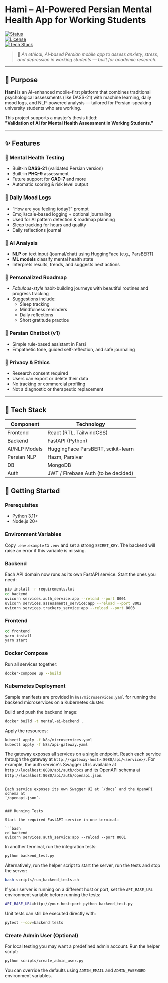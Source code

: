 # Hami – AI-Powered Persian Mental Health App for Working Students

[![Status](https://img.shields.io/badge/status-in_development-yellow)]()  
[![License](https://img.shields.io/badge/license-academic--research-blue)]()  
[![Tech Stack](https://img.shields.io/badge/stack-React%20%7C%20FastAPI%20%7C%20HuggingFace-blueviolet)]()

> 🧠 *An ethical, AI-based Persian mobile app to assess anxiety, stress, and depression in working students — built for academic research.*

---

## 🧭 Purpose

**Hami** is an AI-enhanced mobile-first platform that combines traditional psychological assessments (like DASS-21) with machine learning, daily mood logs, and NLP-powered analysis — tailored for Persian-speaking university students who are working.

This project supports a master’s thesis titled:  
**"Validation of AI for Mental Health Assessment in Working Students."**

---

## ✨ Features

### 🧪 Mental Health Testing
- Built-in **DASS-21** (validated Persian version)
- Built-in **PHQ-9** assessment
- Future support for **GAD-7** and more
- Automatic scoring & risk level output

### 🔁 Daily Mood Logs
- “How are you feeling today?” prompt
- Emoji/scale-based logging + optional journaling
- Used for AI pattern detection & roadmap planning
- Sleep tracking for hours and quality
- Daily reflections journal

### 🤖 AI Analysis
- **NLP** on text input (journal/chat) using HuggingFace (e.g., ParsBERT)
- **ML models** classify mental health state
- Interprets results, trends, and suggests next actions

### 🧭 Personalized Roadmap
- *Fabulous-style* habit-building journeys with beautiful routines and progress tracking
- Suggestions include:
  - Sleep tracking
  - Mindfulness reminders
  - Daily reflections
  - Short gratitude practice

### 💬 Persian Chatbot (v1)
- Simple rule-based assistant in Farsi
- Empathetic tone, guided self-reflection, and safe journaling

### 🔐 Privacy & Ethics
- Research consent required
- Users can export or delete their data
- No tracking or commercial profiling
- Not a diagnostic or therapeutic replacement

---

## 🧰 Tech Stack

| Component       | Technology                          |
|----------------|--------------------------------------|
| Frontend        | React (RTL, TailwindCSS)            |
| Backend         | FastAPI (Python)                    |
| AI/NLP Models   | HuggingFace ParsBERT, scikit-learn  |
| Persian NLP     | Hazm, Parsivar                      |
| DB              | MongoDB                             |
| Auth            | JWT / Firebase Auth (to be decided) |


## 🚀 Getting Started

### Prerequisites

- Python 3.11+
- Node.js 20+

### Environment Variables

Copy `.env.example` to `.env` and set a strong `SECRET_KEY`. The backend will
raise an error if this variable is missing.

### Backend

Each API domain now runs as its own FastAPI service. Start the ones you need:

```bash
pip install -r requirements.txt
cd backend
uvicorn services.auth_service:app --reload --port 8001
uvicorn services.assessments_service:app --reload --port 8002
uvicorn services.trackers_service:app --reload --port 8003
```

### Frontend

```bash
cd frontend
yarn install
yarn start
```

### Docker Compose

Run all services together:

```bash
docker-compose up --build
```

### Kubernetes Deployment

Sample manifests are provided in `k8s/microservices.yaml` for running the
backend microservices on a Kubernetes cluster.

Build and push the backend image:

```bash
docker build -t mental-ai-backend .
```

Apply the resources:

```bash
kubectl apply -f k8s/microservices.yaml
kubectl apply -f k8s/api-gateway.yaml
```

The gateway exposes all services on a single endpoint. Reach each service
through the gateway at `http://<gateway-host>:8080/api/<service>/`. For example,
the auth service's Swagger UI is available at
`http://localhost:8080/api/auth/docs` and its OpenAPI schema at
`http://localhost:8080/api/auth/openapi.json`.
```

Each service exposes its own Swagger UI at `/docs` and the OpenAPI schema at
`/openapi.json`.


### Running Tests

Start the required FastAPI service in one terminal:

```bash
cd backend
uvicorn services.auth_service:app --reload --port 8001
```

In another terminal, run the integration tests:

```bash
python backend_test.py
```

Alternatively, run the helper script to start the server, run the tests and stop the server:

```bash
bash scripts/run_backend_tests.sh
```

If your server is running on a different host or port, set the
`API_BASE_URL` environment variable before running the tests:

```bash
API_BASE_URL=http://your-host:port python backend_test.py
```

Unit tests can still be executed directly with:

```bash
pytest --cov=backend tests
```

### Create Admin User (Optional)

For local testing you may want a predefined admin account. Run the helper script:

```bash
python scripts/create_admin_user.py
```

You can override the defaults using `ADMIN_EMAIL` and `ADMIN_PASSWORD` environment variables.
